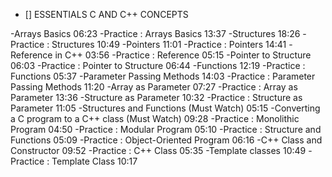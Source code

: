 - [] ESSENTIALS C AND C++ CONCEPTS

-Arrays Basics 06:23
-Practice : Arrays Basics 13:37
-Structures 18:26
-Practice : Structures 10:49
-Pointers 11:01
-Practice : Pointers 14:41
-Reference in C++ 03:56
-Practice : Reference 05:15
-Pointer to Structure 06:03
-Practice : Pointer to Structure 06:44
-Functions 12:19
-Practice : Functions 05:37
-Parameter Passing Methods 14:03
-Practice : Parameter Passing Methods 11:20
-Array as Parameter 07:27
-Practice : Array as Parameter 13:36
-Structure as Parameter 10:32
-Practice : Structure as Parameter 11:05
-Structures and Functions (Must Watch) 05:15
-Converting a C program to a C++ class (Must Watch) 09:28
-Practice : Monolithic Program 04:50
-Practice : Modular Program 05:10
-Practice : Structure and Functions 05:09
-Practice : Object-Oriented Program 06:16
-C++ Class and Constructor 09:52
-Practice : C++ Class 05:35
-Template classes 10:49
-Practice : Template Class 10:17
